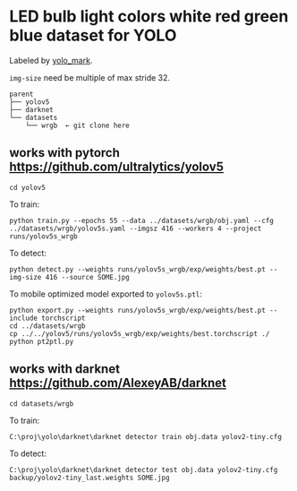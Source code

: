 # LED bulb light colors white red green blue dataset for YOLO

Labeled by [yolo_mark](https://github.com/alexeyab/yolo_mark).

`img-size` need be multiple of max stride 32.

```
parent
├── yolov5
├── darknet
└── datasets
    └── wrgb  ← git clone here
```

## works with pytorch <https://github.com/ultralytics/yolov5>

    cd yolov5

To train:

    python train.py --epochs 55 --data ../datasets/wrgb/obj.yaml --cfg ../datasets/wrgb/yolov5s.yaml --imgsz 416 --workers 4 --project runs/yolov5s_wrgb

To detect:

    python detect.py --weights runs/yolov5s_wrgb/exp/weights/best.pt --img-size 416 --source SOME.jpg

To mobile optimized model exported to `yolov5s.ptl`:

    python export.py --weights runs/yolov5s_wrgb/exp/weights/best.pt --include torchscript
    cd ../datasets/wrgb
    cp ../../yolov5/runs/yolov5s_wrgb/exp/weights/best.torchscript ./
    python pt2ptl.py

## works with darknet <https://github.com/AlexeyAB/darknet>

    cd datasets/wrgb

To train:

    C:\proj\yolo\darknet\darknet detector train obj.data yolov2-tiny.cfg

To detect:

    C:\proj\yolo\darknet\darknet detector test obj.data yolov2-tiny.cfg backup/yolov2-tiny_last.weights SOME.jpg
